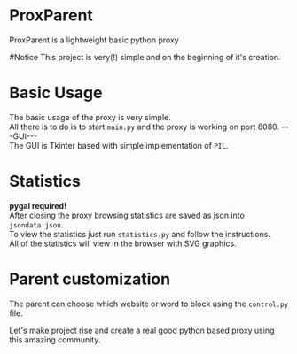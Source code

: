 # ProxParent
ProxParent is a lightweight basic python proxy

#Notice
This project is very(!) simple and on the beginning of it's creation.

# Basic Usage
The basic usage of the proxy is very simple.<br>
All there is to do is to start `main.py` and the proxy is working on port 8080.
---GUI---<br>
The GUI is Tkinter based with simple implementation of `PIL`.

# Statistics
<b>pygal required!</b><br>
After closing the proxy browsing statistics are saved as json into `jsondata.json`.<br>
To view the statistics just run `statistics.py` and follow the instructions.<br>
All of the statistics will view in the browser with SVG graphics.

# Parent customization
The parent can choose which website or word to block using the `control.py` file.

Let's make project rise and create a real good python based proxy using this amazing community.
